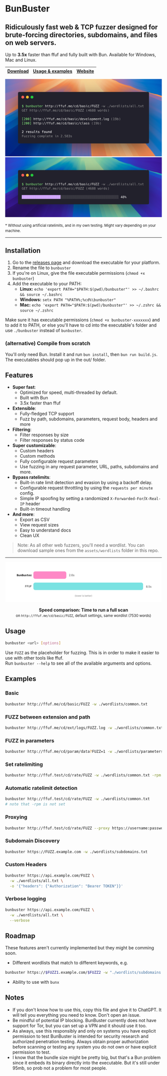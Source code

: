 # BunBuster
## Ridiculously fast web & TCP fuzzer designed for brute-forcing directories, subdomains, and files on web servers.

Up to **3.5x** faster than ffuf and fully built with Bun. Available for Windows, Mac and Linux.


| [Download](#installation) | [Usage & examples](#usage) | [Website](https://bunbuster.glitch.me)
|----------|----------|----------|

![Screenshot of a BunBuster scan's result, finding 2 paths on a test server](./assets/screenshot.png)
![Screenshot of a BunBuster scan in progress](./assets/screenshot-loader.png)

<small>* Without using artificial ratelimits, and in my own testing. Might vary depending on your machine.</small>

***

## Installation

1. Go to the [releases page](https://github.com/tiagorangel1/bunbuster/releases/latest) and download the executable for your platform.
2. Rename the file to `bunbuster`
3. If you're on Linux, give the file executable permissions (`chmod +x bunbuster`)
4. Add the executable to your PATH:
   - **Linux:** `echo 'export PATH="$PATH:$(pwd)/bunbuster"' >> ~/.bashrc && source ~/.bashrc`
   - **Windows:** `setx PATH "%PATH%;%cd%\bunbuster"`
   - **Mac:** `echo 'export PATH="$PATH:$(pwd)/bunbuster"' >> ~/.zshrc && source ~/.zshrc`


Make sure it has executable permissions (`chmod +x bunbuster-xxxxxxx`) and to add it to PATH, or else you'll have to cd into the executable's folder and use `./bunbuster` instead of `bunbuster`.

### (alternative) Compile from scratch
You'll only need Bun. Install it and run `bun install`, then `bun run build.js`. The executables should pop up in the out/ folder.

## Features

- **Super fast**:
  - Optimized for speed, multi-threaded by default.
  - Built with Bun
  - 3.5x faster than ffuf
- **Extensible**:
  - Fully-fledged TCP support
  - Fuzz by path, subdomains, parameters, request body, headers and more
- **Filtering**:
  - Filter responses by size
  - Filter responses by status code
- **Super customizable**:
  - Custom headers
  - Custom methods
  - Fully configurable request parameters
  - Use fuzzing in any request parameter, URL, paths, subdomains and more.
- **Bypass ratelimits**:
  - Built-in rate limit detection and evasion by using a backoff delay.
  - Configurable request throttling by using the `requests per minute` config.
  - Simple IP spoofing by setting a randomized `X-Forwarded-For`/`X-Real-IP` header
  - Built-in timeout handling
- **And more**:
  - Export as CSV
  - View request sizes
  - Easy to understand docs
  - Clean UX


> Note: As all other web fuzzers, you'll need a wordlist. You can download sample ones from the `assets/wordlists` folder in this repo.

***

![BunBuster vs FFUF speed comparison](./assets/speed-graph.svg)

<center>
<b>Speed comparison: Time to run a full scan</b><br>
<small>on <code>http://ffuf.me/cd/basic/FUZZ</code>, default settings, same wordlist (7530 words)</small>
</center>

## Usage

```bash
bunbuster <url> [options]
```

Use `FUZZ` as the placeholder for fuzzing. This is in order to make it easier to use with other tools like ffuf.    
Run `bunbuster --help` to see all of the available arguments and options.

## Examples

### Basic
```bash
bunbuster http://ffuf.me/cd/basic/FUZZ -w ./wordlists/common.txt
```

### FUZZ between extension and path
```bash
bunbuster http://ffuf.me/cd/ext/logs/FUZZ.log -w ./wordlists/common.txt
```

### FUZZ in parameters
```bash
bunbuster http://ffuf.me/cd/param/data?FUZZ=1 -w ./wordlists/parameters.txt
```

### Set ratelimiting
```bash
bunbuster http://ffuf.test/cd/rate/FUZZ -w ./wordlists/common.txt -rpm 3000 # 50 req/s
```

### Automatic ratelimit detection
```bash
bunbuster http://ffuf.test/cd/rate/FUZZ -w ./wordlists/common.txt
# note that -rpm is not set
```

### Proxying
```bash
bunbuster http://ffuf.test/cd/rate/FUZZ --proxy https://username:password@proxy.example.com:8080
```

### Subdomain Discovery
```bash
bunbuster https://FUZZ.example.com -w ./wordlists/subdomains.txt
```

### Custom Headers
```bash
bunbuster https://api.example.com/FUZZ \
  -w ./wordlists/all.txt \
  -o '{"headers": {"Authorization": "Bearer TOKEN"}}'
```

### Verbose logging
```bash
bunbuster https://api.example.com/FUZZ \
  -w ./wordlists/all.txt \
  --verbose
```

## Roadmap
These features aren't currently implemented but they might be comming soon.
* Different wordlists that match to different keywords, e.g.
```bash
bunbuster https://$FUZZ1.example.com/$FUZZ2 -w "./wordlists/subdomains.txt, ./wordlists/common.txt"
```

* Ability to use with `bunx`


## Notes

- If you don't know how to use this, copy this file and give it to ChatGPT. It will tell you everything you need to know. Don't open an issue.
- Be mindful of potential IP blocking. BunBuster currently does not have support for Tor, but you can set up a VPN and it should use it too.
- As always, use this responsibly and only on systems you have explicit permission to test BunBuster is intended for security research and authorized penetration testing. Always obtain proper authorization before scanning or testing any system you do not own or have explicit permission to test.
- I know that the bundle size might be pretty big, but that's a Bun problem since it embeds its binary directly into the executable. But it's still under 95mb, so prob not a problem for most people.